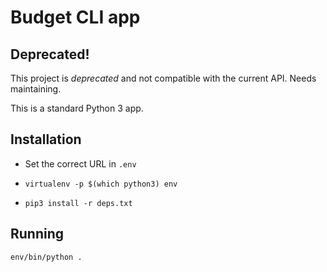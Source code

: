 # Budget CLI app

## **Deprecated!**

This project is *deprecated* and not compatible with the current API. Needs maintaining.

This is a standard Python 3 app.

## Installation

- Set the correct URL in `.env`

- `virtualenv -p $(which python3) env`

- `pip3 install -r deps.txt`

## Running

`env/bin/python .`

